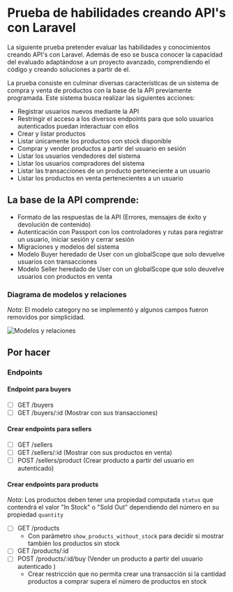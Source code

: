 # Prueba de habilidades creando API's con Laravel

La siguiente prueba pretender evaluar las habilidades y conocimientos creando API's con Laravel. Además de eso se busca conocer la capacidad del evaluado adaptándose a un proyecto avanzado, comprendiendo el código y creando soluciones a partir de el.

La prueba consiste en culminar diversas características de un sistema de compra y venta de productos con la base de la API previamente programada. Este sistema busca realizar las siguientes acciones:

- Registrar usuarios nuevos mediante la API
- Restringir el acceso a los diversos endpoints para que solo usuarios autenticados puedan interactuar con ellos
- Crear y listar productos
- Listar únicamente los productos con stock disponible
- Comprar y vender productos a partir del usuario en sesión
- Listar los usuarios vendedores del sistema
- Listar los usuarios compradores del sistema
- Listar las transacciones de un producto perteneciente a un usuario
- Listar los productos en venta pertenecientes a un usuario
## La base de la API comprende:

- Formato de las respuestas de la API (Errores, mensajes de éxito y devolución de contenido)
- Autenticación con Passport con los controladores y rutas para registrar un usuario, iniciar sesión y cerrar sesión
- Migraciones y modelos del sistema
- Modelo Buyer heredado de User con un globalScope que solo devuelve usuarios con transacciones
- Modelo Seller heredado de User con un globalScope que solo deuvelve usuarios con productos en venta

### Diagrama de modelos y relaciones

*Nota*: El modelo category no se implementó y algunos campos fueron removidos por simplicidad.

![Modelos y relaciones](https://i.ibb.co/4tDq4xV/photo-2020-11-27-18-10-47.jpg "Modelos y relaciones")

## Por hacer

### Endpoints

#### Endpoint para buyers

- [ ] GET /buyers
- [ ] GET /buyers/:id (Mostrar con sus transacciones)

#### Crear endpoints para sellers
- [ ] GET /sellers
- [ ] GET /sellers/:id (Mostrar con sus productos en venta)
- [ ] POST /sellers/product (Crear producto a partir del usuario en autenticado)

#### Crear endpoints para products
*Nota*: Los productos deben tener una propiedad computada `status` que contendrá el valor "In Stock" o "Sold Out" dependiendo del número en su propiedad `quantity`

- [ ] GET /products
    - Con parámetro `show_products_without_stock` para decidir si mostrar también los productos sin stock
- [ ] GET /products/:id
- [ ] POST /products/:id/buy (Vender un producto a partir del usuario autenticado )
    - Crear restricción que no permita crear una transacción si la cantidad productos a comprar supera el número de productos en stock

